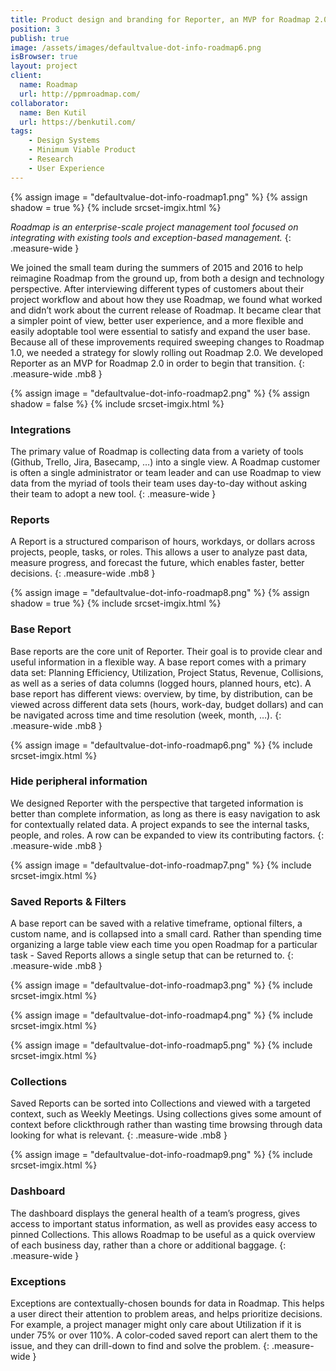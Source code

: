 ```yaml
---
title: Product design and branding for Reporter, an MVP for Roadmap 2.0.
position: 3
publish: true
image: /assets/images/defaultvalue-dot-info-roadmap6.png
isBrowser: true
layout: project
client:
  name: Roadmap
  url: http://ppmroadmap.com/
collaborator:
  name: Ben Kutil
  url: https://benkutil.com/
tags:
    - Design Systems
    - Minimum Viable Product
    - Research
    - User Experience
---
```


{% assign image = "defaultvalue-dot-info-roadmap1.png" %} {% assign shadow = true %} {% include srcset-imgix.html %}

*Roadmap is an enterprise-scale project management tool focused on integrating with existing tools and exception-based management.*
{: .measure-wide }

We joined the small team during the summers of 2015 and 2016 to help reimagine Roadmap from the ground up, from both a design and technology perspective. After interviewing different types of customers about their project workflow and about how they use Roadmap, we found what worked and didn’t work about the current release of Roadmap. It became clear that a simpler point of view, better user experience, and a more flexible and easily adoptable tool were essential to satisfy and expand the user base. Because all of these improvements required sweeping changes to Roadmap 1.0, we needed a strategy for slowly rolling out Roadmap 2.0. We developed Reporter as an MVP for Roadmap 2.0 in order to begin that transition.
{: .measure-wide .mb8 }

{% assign image = "defaultvalue-dot-info-roadmap2.png" %} {% assign shadow = false %} {% include srcset-imgix.html %}

### Integrations
The primary value of Roadmap is collecting data from a variety of tools (Github, Trello, Jira, Basecamp, …) into a single view. A Roadmap customer is often a single administrator or team leader and can use Roadmap to view data from the myriad of tools their team uses day-to-day without asking their team to adopt a new tool.
{: .measure-wide }

### Reports
A Report is a structured comparison of hours, workdays, or dollars across projects, people, tasks, or roles. This allows a user to analyze past data, measure progress, and forecast the future, which enables faster, better decisions.
{: .measure-wide .mb8 }

{% assign image = "defaultvalue-dot-info-roadmap8.png" %} {% assign shadow = true %} {% include srcset-imgix.html %}

### Base Report
Base reports are the core unit of Reporter. Their goal is to provide clear and useful information in a flexible way. A base report comes with a primary data set: Planning Efficiency, Utilization, Project Status, Revenue, Collisions, as well as a series of data columns (logged hours, planned hours, etc). A base report has different views: overview, by time, by distribution, can be viewed across different data sets (hours, work-day, budget dollars) and can be navigated across time and time resolution (week, month, …).
{: .measure-wide .mb8 }

{% assign image = "defaultvalue-dot-info-roadmap6.png" %} {% include srcset-imgix.html %}

### Hide peripheral information
We designed Reporter with the perspective that targeted information is better than complete information, as long as there is easy navigation to ask for contextually related data. A project expands to see the internal tasks, people, and roles. A row can be expanded to view its contributing factors.
{: .measure-wide .mb8 }

{% assign image = "defaultvalue-dot-info-roadmap7.png" %} {% include srcset-imgix.html %}

### Saved Reports & Filters
A base report can be saved with a relative timeframe, optional filters, a custom name, and is collapsed into a small card. Rather than spending time organizing a large table view each time you open Roadmap for a particular task - Saved Reports allows a single setup that can be returned to.
{: .measure-wide .mb8 }

{% assign image = "defaultvalue-dot-info-roadmap3.png" %} {% include srcset-imgix.html %}

{% assign image = "defaultvalue-dot-info-roadmap4.png" %} {% include srcset-imgix.html %}

{% assign image = "defaultvalue-dot-info-roadmap5.png" %} {% include srcset-imgix.html %}

### Collections
Saved Reports can be sorted into Collections and viewed with a targeted context, such as Weekly Meetings. Using collections gives some amount of context before clickthrough rather than wasting time browsing through data looking for what is relevant.
{: .measure-wide .mb8 }

{% assign image = "defaultvalue-dot-info-roadmap9.png" %} {% include srcset-imgix.html %}

### Dashboard
The dashboard displays the general health of a team’s progress, gives access to important status information, as well as provides easy access to pinned Collections. This allows Roadmap to be useful as a quick overview of each business day, rather than a chore or additional baggage.
{: .measure-wide }

### Exceptions
Exceptions are contextually-chosen bounds for data in Roadmap. This helps a user direct their attention to problem areas, and helps prioritize decisions. For example, a project manager might only care about Utilization if it is under 75% or over 110%. A color-coded saved report can alert them to the issue, and they can drill-down to find and solve the problem.
{: .measure-wide }
